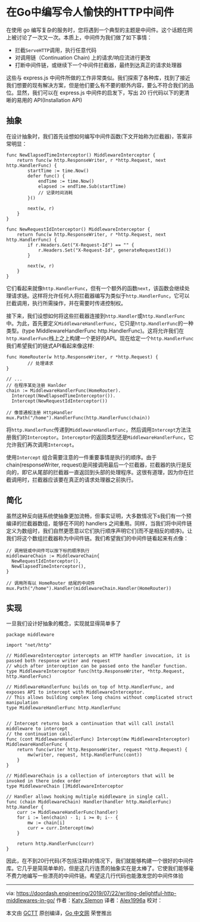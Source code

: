 # 在Go中编写令人愉快的HTTP中间件 

在使用 go 编写复杂的服务时，您将遇到一个典型的主题是中间件。这个话题在网上被讨论了一次又一次。本质上，中间件为我们做了如下事情： 

* 拦截`ServeHTTP`调用，执行任意代码
* 对调用链（Continuation Chain) 上的请求/响应流进行更改
* 打断中间件链，或继续下一个中间件拦截器，最终到达真正的请求处理器

这些与 express.js 中间件所做的工作非常类似。我们探索了各种库，找到了接近我们想要的现有解决方案，但是他们要么有不要的额外内容，要么不符合我们的品位。显然，我们可以在 express.js 中间件的启发下，写出 20 行代码以下的更清晰的易用的 API(Installation API)

## 抽象
在设计抽象时，我们首先设想如何编写中间件函数(下文开始称为拦截器)，答案非常明显：

```golang
func NewElapsedTimeInterceptor() MiddlewareInterceptor {
    return func(w http.ResponseWriter, r *http.Request, next http.HandlerFunc) {
        startTime := time.Now()
        defer func() {
            endTime := time.Now()
            elapsed := endTime.Sub(startTime)
            // 记录时间消耗
        }()

        next(w, r)
    }
}

func NewRequestIdInterceptor() MiddlewareInterceptor {
    return func(w http.ResponseWriter, r *http.Request, next http.HandlerFunc) {
        if r.Headers.Get("X-Request-Id") == "" {
            r.Headers.Set("X-Request-Id", generateRequestId())
        }

        next(w, r)
    }
}
```
它们看起来就像`http.HandlerFunc`，但有一个额外的函数`next`，该函数会继续处理请求链。这样将允许任何人将拦截器编写为类似于`http.HandlerFunc`，它可以拦截调用，执行所需操作，并在需要时传递控制权。

接下来，我们设想如何将这些拦截器连接到`http.Handler`或`http.HandlerFunc`中。为此，首先要定义`MiddlewareHandlerFunc`，它只是`http.HandlerFunc`的一种类型。(type MiddlewareHandlerFunc http.HandlerFunc)。这将允许我们在`http.HandlerFunc`栈上之上构建一个更好的API。现在给定一个`http.HandlerFunc`我们希望我们的链式API看起来像这样:

```golang
func HomeRouter(w http.ResponseWriter, r *http.Request) {
		// 处理请求
}

// ...
// 在程序某处注册 Hanlder
chain := MiddlewareHandlerFunc(HomeRouter).
  Intercept(NewElapsedTimeInterceptor()).
  Intercept(NewRequestIdInterceptor())

// 像普通般注册 HttpHandler 
mux.Path("/home").HandlerFunc(http.HandlerFunc(chain))
```

将`http.HandlerFunc`传递到`MiddlewareHandlerFunc`，然后调用`Intercept`方法注册我们的`Interceptor`。`Interceptor`的返回类型还是`MiddlewareHandlerFunc`，它允许我们再次调用`Intercept`。

使用`Intercept` 组合需要注意的一件重要事情是执行的顺序。由于 chain(responseWriter, request)是间接调用最后一个拦截器，拦截器的执行是反向的，即它从尾部的拦截器一直返回到头部的处理程序。这很有道理，因为你在拦截调用时，拦截器应该要在真正的请求处理器之前执行。

## 简化

虽然这种反向链系统使抽象更加流畅，但事实证明，大多数情况下s我们有一个预编译的拦截器数组，能够在不同的 handlers 之间重用。同样，当我们将中间件链定义为数组时，我们自然更愿意以它们执行顺序声明它们(而不是相反的顺序)。让我们将这个数组拦截器称为中间件链。我们希望我们的中间件链看起来有点像：

```golang
// 调用链或中间件可以按下标的顺序执行
middlewareChain := MiddlewareChain{
  NewRequestIdInterceptor(),
  NewElapsedTimeInterceptor(),
}

// 调用所有以 HomeRouter 结尾的中间件
mux.Path("/home").Handler(middlewareChain.Handler(HomeRouter))
```

## 实现
一旦我们设计好抽象的概念，实现就显得简单多了

```golang
package middleware

import "net/http"

// MiddlewareInterceptor intercepts an HTTP handler invocation, it is passed both response writer and request
// which after interception can be passed onto the handler function.
type MiddlewareInterceptor func(http.ResponseWriter, *http.Request, http.HandlerFunc)

// MiddlewareHandlerFunc builds on top of http.HandlerFunc, and exposes API to intercept with MiddlewareInterceptor.
// This allows building complex long chains without complicated struct manipulation
type MiddlewareHandlerFunc http.HandlerFunc


// Intercept returns back a continuation that will call install middleware to intercept
// the continuation call.
func (cont MiddlewareHandlerFunc) Intercept(mw MiddlewareInterceptor) MiddlewareHandlerFunc {
	return func(writer http.ResponseWriter, request *http.Request) {
		mw(writer, request, http.HandlerFunc(cont))
	}
}

// MiddlewareChain is a collection of interceptors that will be invoked in there index order
type MiddlewareChain []MiddlewareInterceptor

// Handler allows hooking multiple middleware in single call.
func (chain MiddlewareChain) Handler(handler http.HandlerFunc) http.Handler {
	curr := MiddlewareHandlerFunc(handler)
	for i := len(chain) - 1; i >= 0; i-- {
		mw := chain[i]
		curr = curr.Intercept(mw)
	}

	return http.HandlerFunc(curr)
}
```

因此，在不到20行代码(不包括注释)的情况下，我们就能够构建一个很好的中间件库。它几乎是简简单单的，但是这几行连贯的抽象实在是太棒了。它使我们能够毫不费力地编写一些漂亮的中间件链。希望这几行代码也能激发您的中间件体验

-----
via: https://doordash.engineering/2019/07/22/writing-delightful-http-middlewares-in-go/
作者：[Katy Slemon](https://medium.com/@katyslemon)
译者：[Alex1996a](https://github.com/Alex1996a)
校对：[]()

本文由 [GCTT](https://github.com/studygolang/GCTT) 原创编译，[Go 中文网](https://studygolang.com/) 荣誉推出
